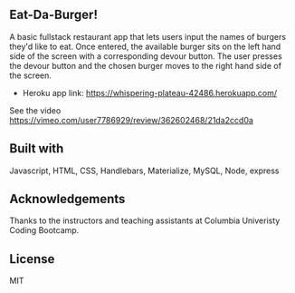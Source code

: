 ## Eat-Da-Burger! 

A basic fullstack restaurant app that lets users input the names of burgers they'd like to eat. Once entered, the available burger sits on the left hand side of the screen with a corresponding devour button. The user presses the devour button and the chosen burger moves to the right hand side of the screen.

- Heroku app link: https://whispering-plateau-42486.herokuapp.com/

See the video https://vimeo.com/user7786929/review/362602468/21da2ccd0a

## Built with

Javascript, HTML, CSS, Handlebars, Materialize, MySQL, Node, express

## Acknowledgements
Thanks to the instructors and teaching assistants at Columbia Univeristy Coding Bootcamp.

## License
MIT




